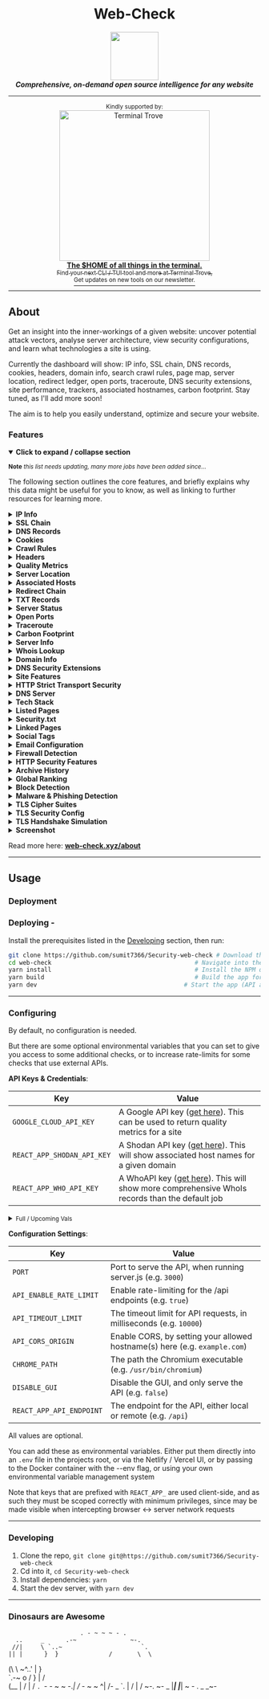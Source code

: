 <h1 align="center">Web-Check</h1>


<p align="center">
<img src="https://i.ibb.co/q1gZN2p/web-check-logo.png" width="96" /><br />
<b><i>Comprehensive, on-demand open source intelligence for any website</i></b>
<br />


</p>

---
<p align="center">
  <sup>Kindly supported by:</sup><br>
<a href="https://terminaltrove.com/?utm_campaign=github&utm_medium=referral&utm_content=web-check&utm_source=wcgh">
  <img src="https://i.ibb.co/8jrrcZ0/IMG-7210.jpg" width="300" alt="Terminal Trove">
  <br>
  <strong>The $HOME of all things in the terminal.</strong>
</a>
<br>
<a href="https://terminaltrove.com/newsletter?utm_campaign=github&utm_medium=referral&utm_content=web-check&utm_source=wcgh">
  <sub>Find your next CLI / TUI tool and more at Terminal Trove,</sub>
  <br>
  <sup>Get updates on new tools on our newsletter.</sup>
</a>
</p>

---


## About
Get an insight into the inner-workings of a given website: uncover potential attack vectors, analyse server architecture, view security configurations, and learn what technologies a site is using.

Currently the dashboard will show: IP info, SSL chain, DNS records, cookies, headers, domain info, search crawl rules, page map, server location, redirect ledger, open ports, traceroute, DNS security extensions, site performance, trackers, associated hostnames, carbon footprint. Stay tuned, as I'll add more soon!

The aim is to help you easily understand, optimize and secure your website.







### Features

<details open>
<summary><b>Click to expand / collapse section</b></summary>

<sup>**Note** _this list needs updating, many more jobs have been added since..._</sup>

The following section outlines the core features, and briefly explains why this data might be useful for you to know, as well as linking to further resources for learning more.

<details>
<summary><b>IP Info</b></summary>

###### Description
An IP address (Internet Protocol address) is a numerical label assigned to each device connected to a network / the internet. The IP associated with a given domain can be found by querying the Domain Name System (DNS) for the domain's A (address) record.

###### Use Cases
Finding the IP of a given server is the first step to conducting further investigations, as it allows us to probe the server for additional info. Including creating a detailed map of a target's network infrastructure, pinpointing the physical location of a server, identifying the hosting service, and even discovering other domains that are hosted on the same IP address.

###### Useful Links
- [Understanding IP Addresses](https://www.digitalocean.com/community/tutorials/understanding-ip-addresses-subnets-and-cidr-notation-for-networking)
- [IP Addresses - Wiki](https://en.wikipedia.org/wiki/IP_address)
- [RFC-791 Internet Protocol](https://tools.ietf.org/html/rfc791)
- [whatismyipaddress.com](https://whatismyipaddress.com/)

</details>
<details>
<summary><b>SSL Chain</b></summary>

<img width="300" src="https://i.ibb.co/kB7LsV1/wc-ssl.png" align="right" />

###### Description
SSL certificates are digital certificates that authenticate the identity of a website or server, enable secure encrypted communication (HTTPS), and establish trust between clients and servers. A valid SSL certificate is required for a website to be able to use the HTTPS protocol, and encrypt user + site data in transit. SSL certificates are issued by Certificate Authorities (CAs), which are trusted third parties that verify the identity and legitimacy of the certificate holder.

###### Use Cases
SSL certificates not only provide the assurance that data transmission to and from the website is secure, but they also provide valuable OSINT data. Information from an SSL certificate can include the issuing authority, the domain name, its validity period, and sometimes even organization details. This can be useful for verifying the authenticity of a website, understanding its security setup, or even for discovering associated subdomains or other services.

###### Useful Links
- [TLS - Wiki](https://en.wikipedia.org/wiki/Transport_Layer_Security)
- [What is SSL (via Cloudflare learning)](https://www.cloudflare.com/learning/ssl/what-is-ssl/)
- [RFC-8446 - TLS](https://tools.ietf.org/html/rfc8446)
- [SSL Checker](https://www.sslshopper.com/ssl-checker.html)

</details>
<details>
<summary><b>DNS Records</b></summary>

<img width="300" src="https://i.ibb.co/7Q1kMwM/wc-dns.png" align="right" />

###### Description
This task involves looking up the DNS records associated with a specific domain. DNS is a system that translates human-readable domain names into IP addresses that computers use to communicate. Various types of DNS records exist, including A (address), MX (mail exchange), NS (name server), CNAME (canonical name), and TXT (text), among others.

###### Use Cases
Extracting DNS records can provide a wealth of information in an OSINT investigation. For example, A and AAAA records can disclose IP addresses associated with a domain, potentially revealing the location of servers. MX records can give clues about a domain's email provider. TXT records are often used for various administrative purposes and can sometimes inadvertently leak internal information. Understanding a domain's DNS setup can also be useful in understanding how its online infrastructure is built and managed.

###### Useful Links
- [What are DNS records? (via Cloudflare learning)](https://www.cloudflare.com/learning/dns/dns-records/)
- [DNS Record Types](https://en.wikipedia.org/wiki/List_of_DNS_record_types)
- [RFC-1035 - DNS](https://tools.ietf.org/html/rfc1035)
- [DNS Lookup (via MxToolbox)](https://mxtoolbox.com/DNSLookup.aspx)

</details>
<details>
<summary><b>Cookies</b></summary>

<img width="300" src="https://i.ibb.co/TTQ6DtP/wc-cookies.png" align="right" />

###### Description
The Cookies task involves examining the HTTP cookies set by the target website. Cookies are small pieces of data stored on the user's computer by the web browser while browsing a website. They hold a modest amount of data specific to a particular client and website, such as site preferences, the state of the user's session, or tracking information.

###### Use Cases
Cookies can disclose information about how the website tracks and interacts with its users. For instance, session cookies can reveal how user sessions are managed, and tracking cookies can hint at what kind of tracking or analytics frameworks are being used. Additionally, examining cookie policies and practices can offer insights into the site's security settings and compliance with privacy regulations.

###### Useful Links
- [HTTP Cookie Docs (Mozilla)](https://developer.mozilla.org/en-US/docs/Web/HTTP/Cookies)
- [What are Cookies (via Cloudflare Learning)](https://www.cloudflare.com/learning/privacy/what-are-cookies/)
- [Testing for Cookie Attributes (OWASP)](https://owasp.org/www-project-web-security-testing-guide/v42/4-Web_Application_Security_Testing/06-Session_Management_Testing/02-Testing_for_Cookies_Attributes)
- [RFC-6265 - Coolies](https://tools.ietf.org/html/rfc6265)

</details>
<details>
<summary><b>Crawl Rules</b></summary>

<img width="300" src="https://i.ibb.co/KwQCjPf/wc-robots.png" align="right" />

###### Description
Robots.txt is a file found (usually) at the root of a domain, and is used to implement the Robots Exclusion Protocol (REP) to indicate which pages should be ignored by which crawlers and bots. It's good practice to avoid search engine crawlers from over-loading your site, but should not be used to keep pages out of search results (use the noindex meta tag or header instead).

###### Use Cases
It's often useful to check the robots.txt file during an investigation, as it can sometimes disclose the directories and pages that the site owner doesn't want to be indexed, potentially because they contain sensitive information, or reveal the existence of otherwise hidden or unlinked directories. Additionally, understanding crawl rules may offer insights into a website's SEO strategies.

###### Useful Links
- [Google Search Docs - Robots.txt](https://developers.google.com/search/docs/advanced/robots/intro)
- [Learn about robots.txt (via Moz.com)](https://moz.com/learn/seo/robotstxt)
- [RFC-9309 -  Robots Exclusion Protocol](https://datatracker.ietf.org/doc/rfc9309/)
- [Robots.txt - wiki](https://en.wikipedia.org/wiki/Robots_exclusion_standard)

</details>
<details>
<summary><b>Headers</b></summary>

<img width="300" src="https://i.ibb.co/t3xcwP1/wc-headers.png" align="right" />

###### Description
The Headers task involves extracting and interpreting the HTTP headers sent by the target website during the request-response cycle. HTTP headers are key-value pairs sent at the start of an HTTP response, or before the actual data. Headers contain important directives for how to handle the data being transferred, including cache policies, content types, encoding, server information, security policies, and more.

###### Use Cases
Analyzing HTTP headers can provide significant insights in an OSINT investigation. Headers can reveal specific server configurations, chosen technologies, caching directives, and various security settings. This information can help to determine a website's underlying technology stack, server-side security measures, potential vulnerabilities, and general operational practices.

###### Useful Links
- [HTTP Headers - Docs](https://developer.mozilla.org/en-US/docs/Web/HTTP/Headers)
- [RFC-7231 Section 7 - Headers](https://datatracker.ietf.org/doc/html/rfc7231#section-7)
- [List of header response fields](https://en.wikipedia.org/wiki/List_of_HTTP_header_fields)
- [OWASP Secure Headers Project](https://owasp.org/www-project-secure-headers/)

</details>
<details>
<summary><b>Quality Metrics</b></summary>

<img width="300" src="https://i.ibb.co/Kqg8rx7/wc-quality.png" align="right" />

###### Description
Using Lighthouse, the Quality Metrics task measures the performance, accessibility, best practices, and SEO of the target website. This returns a simple checklist of 100 core metrics, along with a score for each category, to gauge the overall quality of a given site.

###### Use Cases
Useful for assessing a site's technical health, SEO issues, identify vulnerabilities, and ensure compliance with standards.

###### Useful Links
- [Lighthouse Docs](https://developer.chrome.com/docs/lighthouse/)
- [Google Page Speed Tools](https://developers.google.com/speed)
- [W3 Accessibility Tools](https://www.w3.org/WAI/test-evaluate/)
- [Google Search Console](https://search.google.com/search-console)
- [SEO Checker](https://www.seobility.net/en/seocheck/)
- [PWA Builder](https://www.pwabuilder.com/)

</details>
<details>
<summary><b>Server Location</b></summary>

<img width="300" src="https://i.ibb.co/cXH2hfR/wc-location.png" align="right" />

###### Description
The Server Location task determines the physical location of the server hosting a given website based on its IP address. This is done by looking up the IP in a location database, which maps the IP to a lat + long of known data centers and ISPs. From the latitude and longitude, it's then possible to show additional contextual info, like a pin on the map, along with address, flag, time zone, currency, etc.

###### Use Cases
Knowing the server location is a good first step in better understanding a website. For site owners this aids in optimizing content delivery, ensuring compliance with data residency requirements, and identifying potential latency issues that may impact user experience in specific geographical regions. And for security researcher, assess the risk posed by specific regions or jurisdictions regarding cyber threats and regulations.

###### Useful Links
- [IP Locator](https://geobytes.com/iplocator/)
- [Internet Geolocation - Wiki](https://en.wikipedia.org/wiki/Internet_geolocation)

</details>
<details>
<summary><b>Associated Hosts</b></summary>

<img width="300" src="https://i.ibb.co/25j1sT7/wc-hosts.png" align="right" />

###### Description
This task involves identifying and listing all domains and subdomains (hostnames) that are associated with the website's primary domain. This process often involves DNS enumeration to discover any linked domains and hostnames, as well as looking at known DNS records.

###### Use Cases
During an investigation, understanding the full scope of a target's web presence is critical. Associated domains could lead to uncovering related projects, backup sites, development/test sites, or services linked to the main site. These can sometimes provide additional information or potential security vulnerabilities. A comprehensive list of associated domains and hostnames can also give an overview of the organization's structure and online footprint.

###### Useful Links
- [DNS Enumeration - Wiki](https://en.wikipedia.org/wiki/DNS_enumeration)
- [OWASP - Enumerate Applications on Webserver](https://owasp.org/www-project-web-security-testing-guide/latest/4-Web_Application_Security_Testing/01-Information_Gathering/04-Enumerate_Applications_on_Webserver)
- [DNS Enumeration - DNS Dumpster](https://dnsdumpster.com/)
- [Subdomain Finder](https://subdomainfinder.c99.nl/)

</details>
<details>
<summary><b>Redirect Chain</b></summary>

<img width="300" src="https://i.ibb.co/hVVrmwh/wc-redirects.png" align="right" />

###### Description
This task traces the sequence of HTTP redirects that occur from the original URL to the final destination URL. An HTTP redirect is a response with a status code that advises the client to go to another URL. Redirects can occur for several reasons, such as URL normalization (directing to the www version of the site), enforcing HTTPS, URL shorteners, or forwarding users to a new site location.

###### Use Cases
Understanding the redirect chain can be useful for several reasons. From a security perspective, long or complicated redirect chains can be a sign of potential security risks, such as unencrypted redirects in the chain. Additionally, redirects can impact website performance and SEO, as each redirect introduces additional round-trip-time (RTT). For OSINT, understanding the redirect chain can help identify relationships between different domains or reveal the use of certain technologies or hosting providers.

###### Useful Links
- [HTTP Redirects - MDN](https://developer.mozilla.org/en-US/docs/Web/HTTP/Redirections)
- [URL Redirection - Wiki](https://en.wikipedia.org/wiki/URL_redirection)
- [301 Redirects explained](https://ahrefs.com/blog/301-redirects/)

</details>
<details>
<summary><b>TXT Records</b></summary>

<img width="300" src="https://i.ibb.co/wyt21QN/wc-txt-records.png" align="right" />

###### Description
TXT records are a type of DNS record that provides text information to sources outside your domain. They can be used for a variety of purposes, such as verifying domain ownership, ensuring email security, and even preventing unauthorized changes to your website.

###### Use Cases
The TXT records often reveal which external services and technologies are being used with a given domain. They may reveal details about the domain's email configuration, the use of specific services like Google Workspace or Microsoft 365, or security measures in place such as SPF and DKIM. Understanding these details can give an insight into the technologies used by the organization, their email security practices, and potential vulnerabilities.

###### Useful Links
- [TXT Records (via Cloudflare Learning)](https://www.cloudflare.com/learning/dns/dns-records/dns-txt-record/)
- [TXT Records - Wiki](https://en.wikipedia.org/wiki/TXT_record)
- [RFC-1464 - TXT Records](https://datatracker.ietf.org/doc/html/rfc1464)
- [TXT Record Lookup (via MxToolbox)](https://mxtoolbox.com/TXTLookup.aspx)

</details>
<details>
<summary><b>Server Status</b></summary>

<img width="300" src="https://i.ibb.co/V9CNLBK/wc-status.png" align="right" />

###### Description
Checks if a server is online and responding to requests.

###### Use Cases


###### Useful Links

</details>
<details>
<summary><b>Open Ports</b></summary>

<img width="300" src="https://i.ibb.co/F8D1hmf/wc-ports.png" align="right" />

###### Description
Open ports on a server are endpoints of communication which are available for establishing connections with clients. Each port corresponds to a specific service or protocol, such as HTTP (port 80), HTTPS (port 443), FTP (port 21), etc. The open ports on a server can be determined using techniques such as port scanning.

###### Use Cases
Knowing which ports are open on a server can provide information about the services running on that server, useful for understanding the potential vulnerabilities of the system, or for understanding the nature of the services the server is providing.

###### Useful Links
- [List of TCP & UDP Port Numbers](https://en.wikipedia.org/wiki/List_of_TCP_and_UDP_port_numbers)
- [NMAP - Port Scanning Basics](https://nmap.org/book/man-port-scanning-basics.html)

</details>
<details>
<summary><b>Traceroute</b></summary>

<img width="300" src="https://i.ibb.co/M59qgxP/wc-trace-route.png" align="right" />

###### Description
Traceroute is a network diagnostic tool used to track in real-time the pathway taken by a packet of information from one system to another. It records each hop along the route, providing details about the IPs of routers and the delay at each point.

###### Use Cases
In OSINT investigations, traceroute can provide insights about the routing paths and geography of the network infrastructure supporting a website or service. This can help to identify network bottlenecks, potential censorship or manipulation of network traffic, and give an overall sense of the network's structure and efficiency. Additionally, the IP addresses collected during the traceroute may provide additional points of inquiry for further OSINT investigation.

###### Useful Links
- [undefined](function link() { [native code] })
- [undefined](function link() { [native code] })
- [undefined](function link() { [native code] })
- [undefined](function link() { [native code] })

</details>
<details>
<summary><b>Carbon Footprint</b></summary>

<img width="300" src="https://i.ibb.co/5v6fSyw/Screenshot-from-2023-07-29-19-07-50.png" align="right" />

###### Description
This task calculates the estimated carbon footprint of a website. It's based on the amount of data being transferred and processed, and the energy usage of the servers that host and deliver the website. The larger the website and the more complex its features, the higher its carbon footprint is likely to be.

###### Use Cases
From an OSINT perspective, understanding a website's carbon footprint doesn't directly provide insights into its internal workings or the organization behind it. However, it can still be valuable data in broader analyses, especially in contexts where environmental impact is a consideration. For example, it can be useful for activists, researchers, or ethical hackers who are interested in the sustainability of digital infrastructure, and who want to hold organizations accountable for their environmental impact.

###### Useful Links
- [WebsiteCarbon - Carbon Calculator](https://www.websitecarbon.com/)
- [The Green Web Foundation](https://www.thegreenwebfoundation.org/)
- [The Eco Friendly Web Alliance](https://ecofriendlyweb.org/)
- [Reset.org](https://en.reset.org/)
- [Your website is killing the planet - via Wired](https://www.wired.co.uk/article/internet-carbon-footprint)

</details>
<details>
<summary><b>Server Info</b></summary>

<img width="300" src="https://i.ibb.co/Mk1jx32/wc-server.png" align="right" />

###### Description
This task retrieves various pieces of information about the server hosting the target website. This can include the server type (e.g., Apache, Nginx), the hosting provider, the Autonomous System Number (ASN), and more. The information is usually obtained through a combination of IP address lookups and analysis of HTTP response headers.

###### Use Cases
In an OSINT context, server information can provide valuable clues about the organization behind a website. For instance, the choice of hosting provider could suggest the geographical region in which the organization operates, while the server type could hint at the technologies used by the organization. The ASN could also be used to find other domains hosted by the same organization.

###### Useful Links
- [undefined](function link() { [native code] })
- [undefined](function link() { [native code] })
- [undefined](function link() { [native code] })
- [undefined](function link() { [native code] })

</details>
<details>
<summary><b>Whois Lookup</b></summary>

<img width="300" src="https://i.ibb.co/89WLp14/wc-domain.png" align="right" />

###### Description
This task retrieves Whois records for the target domain. Whois records are a rich source of information, including the name and contact information of the domain registrant, the domain's creation and expiration dates, the domain's nameservers, and more. The information is usually obtained through a query to a Whois database server.

###### Use Cases
In an OSINT context, Whois records can provide valuable clues about the entity behind a website. They can show when the domain was first registered and when it's set to expire, which could provide insights into the operational timeline of the entity. The contact information, though often redacted or anonymized, can sometimes lead to additional avenues of investigation. The nameservers could also be used to link together multiple domains owned by the same entity.

###### Useful Links
- [undefined](function link() { [native code] })
- [undefined](function link() { [native code] })
- [undefined](function link() { [native code] })

</details>
<details>
<summary><b>Domain Info</b></summary>

<img width="300" src="https://i.ibb.co/89WLp14/wc-domain.png" align="right" />

###### Description
This task retrieves Whois records for the target domain. Whois records are a rich source of information, including the name and contact information of the domain registrant, the domain's creation and expiration dates, the domain's nameservers, and more. The information is usually obtained through a query to a Whois database server.

###### Use Cases
In an OSINT context, Whois records can provide valuable clues about the entity behind a website. They can show when the domain was first registered and when it's set to expire, which could provide insights into the operational timeline of the entity. The contact information, though often redacted or anonymized, can sometimes lead to additional avenues of investigation. The nameservers could also be used to link together multiple domains owned by the same entity.

###### Useful Links
- [undefined](function link() { [native code] })
- [undefined](function link() { [native code] })
- [undefined](function link() { [native code] })

</details>
<details>
<summary><b>DNS Security Extensions</b></summary>

<img width="300" src="https://i.ibb.co/J54zVmQ/wc-dnssec.png" align="right" />

###### Description
Without DNSSEC, it's possible for MITM attackers to spoof records and lead users to phishing sites. This is because the DNS system includes no built-in methods to verify that the response to the request was not forged, or that any other part of the process wasn’t interrupted by an attacker. The DNS Security Extensions (DNSSEC) secures DNS lookups by signing your DNS records using public keys, so browsers can detect if the response has been tampered with. Another solution to this issue is DoH (DNS over HTTPS) and DoT (DNS over TLD).

###### Use Cases
DNSSEC information provides insight into an organization's level of cybersecurity maturity and potential vulnerabilities, particularly around DNS spoofing and cache poisoning. If no DNS secururity (DNSSEC, DoH, DoT, etc) is implemented, this may provide an entry point for an attacker.

###### Useful Links
- [undefined](function link() { [native code] })
- [undefined](function link() { [native code] })
- [undefined](function link() { [native code] })
- [undefined](function link() { [native code] })
- [undefined](function link() { [native code] })
- [undefined](function link() { [native code] })

</details>
<details>
<summary><b>Site Features</b></summary>

<img width="300" src="https://i.ibb.co/gP4P6kp/wc-features.png" align="right" />

###### Description
Checks which core features are present on a site. If a feature as marked as dead, that means it's not being actively used at load time

###### Use Cases
This is useful to understand what a site is capable of, and what technologies to look for

###### Useful Links

</details>
<details>
<summary><b>HTTP Strict Transport Security</b></summary>

<img width="300" src="https://i.ibb.co/k253fq4/Screenshot-from-2023-07-17-20-10-52.png" align="right" />

###### Description
HTTP Strict Transport Security (HSTS) is a web security policy mechanism that helps protect websites against protocol downgrade attacks and cookie hijacking. A website can be included in the HSTS preload list by conforming to a set of requirements and then submitting itself to the list.

###### Use Cases
There are several reasons why it's important for a site to be HSTS enabled:
      1. User bookmarks or manually types http://example.com and is subject to a man-in-the-middle attacker
        HSTS automatically redirects HTTP requests to HTTPS for the target domain
      2. Web application that is intended to be purely HTTPS inadvertently contains HTTP links or serves content over HTTP
        HSTS automatically redirects HTTP requests to HTTPS for the target domain
      3. A man-in-the-middle attacker attempts to intercept traffic from a victim user using an invalid certificate and hopes the user will accept the bad certificate
        HSTS does not allow a user to override the invalid certificate message
        

###### Useful Links
- [undefined](function link() { [native code] })
- [undefined](function link() { [native code] })
- [undefined](function link() { [native code] })

</details>
<details>
<summary><b>DNS Server</b></summary>

<img width="300" src="https://i.ibb.co/tKpL8F9/Screenshot-from-2023-08-12-15-43-12.png" align="right" />

###### Description
This check determines the DNS server(s) that the requested URL / IP resolves to. Also fires off a rudimentary check to see if the DNS server supports DoH, and weather it's vulnerable to DNS cache poisoning.

###### Use Cases


###### Useful Links

</details>
<details>
<summary><b>Tech Stack</b></summary>

<img width="300" src="https://i.ibb.co/bBQSQNz/Screenshot-from-2023-08-12-15-43-46.png" align="right" />

###### Description
Checks what technologies a site is built with. This is done by fetching and parsing the site, then comparing it against a bit list of RegEx maintained by Wappalyzer to identify the unique fingerprints that different technologies leave.

###### Use Cases
Identifying a website's tech stack aids in evaluating its security by exposing potential vulnerabilities, informs competitive analyses and development decisions, and can guide tailored marketing strategies. Ethical application of this knowledge is crucial to avoid harmful activities like data theft or unauthorized intrusion.

###### Useful Links
- [Wappalyzer fingerprints](https://github.com/wappalyzer/wappalyzer/tree/master/src/technologies)
- [BuiltWith - Check what tech a site is using](https://builtwith.com/)

</details>
<details>
<summary><b>Listed Pages</b></summary>

<img width="300" src="https://i.ibb.co/GtrCQYq/Screenshot-from-2023-07-21-12-28-38.png" align="right" />

###### Description
This job finds and parses a site's listed sitemap. This file lists public sub-pages on the site, which the author wishes to be crawled by search engines. Sitemaps help with SEO, but are also useful for seeing all a sites public content at a glance.

###### Use Cases
Understand the structure of a site's public-facing content, and for site-owners, check that you're site's sitemap is accessible, parsable and contains everything you wish it to.

###### Useful Links
- [Learn about Sitemaps](https://developers.google.com/search/docs/crawling-indexing/sitemaps/overview)
- [Sitemap XML spec](https://www.sitemaps.org/protocol.html)
- [Sitemap tutorial](https://www.conductor.com/academy/xml-sitemap/)

</details>
<details>
<summary><b>Security.txt</b></summary>

<img width="300" src="https://i.ibb.co/tq1FT5r/Screenshot-from-2023-07-24-20-31-21.png" align="right" />

###### Description
The security.txt file tells researchers how they can responsibly disclose any security issues found on your site. The standard was proposed in RFC 9116, and specifies that this file should include a point of contact (email address), as well as optionally other info, like a link to the security disclosure policy, PGP key, proffered language, policy expiry and more. The file should be located at the root of your domain, either at /security.txt or /.well-known/security.txt.

###### Use Cases
This is important, as without a defined point of contact a security researcher may be unable to report a critical security issue, or may use insecure or possibly public channels to do so. From an OSINT perspective, you may also glean info about a site including their posture on security, their CSAF provider, and meta data from the PGP public key.

###### Useful Links
- [securitytxt.org](https://securitytxt.org/)
- [RFC-9116 Proposal](https://datatracker.ietf.org/doc/html/rfc9116)
- [RFC-9116 History](https://datatracker.ietf.org/doc/rfc9116/)
- [Security.txt (Wikipedia)](https://en.wikipedia.org/wiki/Security.txt)
- [Example security.txt (Cloudflare)](https://www.cloudflare.com/.well-known/security.txt)
- [Tutorial for creating security.txt (Pieter Bakker)](https://pieterbakker.com/implementing-security-txt/)

</details>
<details>
<summary><b>Linked Pages</b></summary>

<img width="300" src="https://i.ibb.co/LtK14XR/Screenshot-from-2023-07-29-11-16-44.png" align="right" />

###### Description
Displays all internal and external links found on a site, identified by the href attributes attached to anchor elements.

###### Use Cases
For site owners, this is useful for diagnosing SEO issues, improving the site structure, understanding how content is inter-connected. External links can show partnerships, dependencies, and potential reputation risks. From a security standpoint, the outbound links can help identify any potential malicious or compromised sites the website is unknowingly linking to. Analyzing internal links can aid in understanding the site's structure and potentially uncover hidden or vulnerable pages which are not intended to be public. And for an OSINT investigator, it can aid in building a comprehensive understanding of the target, uncovering related entities, resources, or even potential hidden parts of the site.

###### Useful Links
- [W3C Link Checker](https://validator.w3.org/checklink)

</details>
<details>
<summary><b>Social Tags</b></summary>

<img width="300" src="https://i.ibb.co/4srTT1w/Screenshot-from-2023-07-29-11-15-27.png" align="right" />

###### Description
Websites can include certain meta tags, that tell search engines and social media platforms what info to display. This usually includes a title, description, thumbnail, keywords, author, social accounts, etc.

###### Use Cases
Adding this data to your site will boost SEO, and as an OSINT researcher it can be useful to understand how a given web app describes itself

###### Useful Links
- [SocialSharePreview.com](https://socialsharepreview.com/)
- [The guide to social meta tags](https://css-tricks.com/essential-meta-tags-social-media/)
- [Web.dev metadata tags](https://web.dev/learn/html/metadata/)
- [Open Graph Protocol](https://ogp.me/)
- [Twitter Cards](https://developer.twitter.com/en/docs/twitter-for-websites/cards/overview/abouts-cards)
- [Facebook Open Graph](https://developers.facebook.com/docs/sharing/webmasters)

</details>
<details>
<summary><b>Email Configuration</b></summary>

<img width="300" src="https://i.ibb.co/yqhwx5G/Screenshot-from-2023-07-29-18-22-20.png" align="right" />

###### Description
DMARC (Domain-based Message Authentication, Reporting & Conformance): DMARC is an email authentication protocol that works with SPF and DKIM to prevent email spoofing and phishing. It allows domain owners to specify how to handle unauthenticated mail via a published policy in DNS, and provides a way for receiving mail servers to send feedback about emails' compliance to the sender. BIMI (Brand Indicators for Message Identification): BIMI is an emerging email standard that enables organizations to display a logo in their customers' email clients automatically. BIMI ties the logo to the domain's DMARC record, providing another level of visual assurance to recipients that the email is legitimate. DKIM (DomainKeys Identified Mail): DKIM is an email security standard designed to make sure that messages were not altered in transit between the sending and recipient servers. It uses digital signatures linked to the domain of the sender to verify the sender and ensure message integrity. SPF (Sender Policy Framework): SPF is an email authentication method designed to prevent email spoofing. It specifies which mail servers are authorized to send email on behalf of a domain by creating a DNS record. This helps protect against spam by providing a way for receiving mail servers to check that incoming mail from a domain comes from a host authorized by that domain's administrators.

###### Use Cases
This information is helpful for researchers as it helps assess a domain's email security posture, uncover potential vulnerabilities, and verify the legitimacy of emails for phishing detection. These details can also provide insight into the hosting environment, potential service providers, and the configuration patterns of a target organization, assisting in investigative efforts.

###### Useful Links
- [Intro to DMARC, DKIM, and SPF (via Cloudflare)](https://www.cloudflare.com/learning/email-security/dmarc-dkim-spf/)
- [EasyDMARC Domain Scanner](https://easydmarc.com/tools/domain-scanner)
- [MX Toolbox](https://mxtoolbox.com/)
- [RFC-7208 - SPF](https://datatracker.ietf.org/doc/html/rfc7208)
- [RFC-6376 - DKIM](https://datatracker.ietf.org/doc/html/rfc6376)
- [RFC-7489 - DMARC](https://datatracker.ietf.org/doc/html/rfc7489)
- [BIMI Group](https://bimigroup.org/)

</details>
<details>
<summary><b>Firewall Detection</b></summary>

<img width="300" src="https://i.ibb.co/MfcxQt2/Screenshot-from-2023-08-12-15-40-52.png" align="right" />

###### Description
A WAF or web application firewall helps protect web applications by filtering and monitoring HTTP traffic between a web application and the Internet. It typically protects web applications from attacks such as cross-site forgery, cross-site-scripting (XSS), file inclusion, and SQL injection, among others.

###### Use Cases
It's useful to understand if a site is using a WAF, and which firewall software / service it is using, as this provides an insight into the sites protection against several attack vectors, but also may reveal vulnerabilities in the firewall itself.

###### Useful Links
- [What is a WAF (via Cloudflare Learning)](https://www.cloudflare.com/learning/ddos/glossary/web-application-firewall-waf/)
- [OWASP - Web Application Firewalls](https://owasp.org/www-community/Web_Application_Firewall)
- [Web Application Firewall Best Practices](https://owasp.org/www-pdf-archive/Best_Practices_Guide_WAF_v104.en.pdf)
- [WAF - Wiki](https://en.wikipedia.org/wiki/Web_application_firewall)

</details>
<details>
<summary><b>HTTP Security Features</b></summary>

<img width="300" src="https://i.ibb.co/LP05HMV/Screenshot-from-2023-08-12-15-40-28.png" align="right" />

###### Description
Correctly configured security HTTP headers adds a layer of protection against common attacks to your site. The main headers to be aware of are: HTTP Strict Transport Security (HSTS): Enforces the use of HTTPS, mitigating man-in-the-middle attacks and protocol downgrade attempts. Content Security Policy (CSP): Constrains web page resources to prevent cross-site scripting and data injection attacks. X-Content-Type-Options: Prevents browsers from MIME-sniffing a response away from the declared content type, curbing MIME-type confusion attacks. X-Frame-Options: Protects users from clickjacking attacks by controlling whether a browser should render the page in a `<frame>`, `<iframe>`, `<embed>`, or `<object>`. 

###### Use Cases
Reviewing security headers is important, as it offers insights into a site's defensive posture and potential vulnerabilities, enabling proactive mitigation and ensuring compliance with security best practices.

###### Useful Links
- [OWASP Secure Headers Project](https://owasp.org/www-project-secure-headers/)
- [HTTP Header Cheatsheet](https://cheatsheetseries.owasp.org/cheatsheets/HTTP_Headers_Cheat_Sheet.html)
- [content-security-policy.com](https://content-security-policy.com/)
- [resourcepolicy.fyi](https://resourcepolicy.fyi/)
- [HTTP Security Headers](https://securityheaders.com/)
- [Mozilla Observatory](https://observatory.mozilla.org/)
- [CSP Docs](https://developer.mozilla.org/en-US/docs/Web/HTTP/CSP)
- [HSTS Docs](https://developer.mozilla.org/en-US/docs/Web/HTTP/Headers/Strict-Transport-Security)
- [X-Content-Type-Options Docs](https://developer.mozilla.org/en-US/docs/Web/HTTP/Headers/X-Content-Type-Options)
- [X-Frame-Options Docs](https://developer.mozilla.org/en-US/docs/Web/HTTP/Headers/X-Frame-Options)
- [X-XSS-Protection Docs](https://developer.mozilla.org/en-US/docs/Web/HTTP/Headers/X-XSS-Protection)

</details>
<details>
<summary><b>Archive History</b></summary>

<img width="300" src="https://i.ibb.co/nB9szT1/Screenshot-from-2023-08-14-22-31-16.png" align="right" />

###### Description
Fetches full history of archives from the Wayback machine

###### Use Cases
This is useful for understanding the history of a site, and how it has changed over time. It can also be useful for finding old versions of a site, or for finding content that has been removed.

###### Useful Links
- [Wayback Machine](https://archive.org/web/)

</details>
<details>
<summary><b>Global Ranking</b></summary>

<img width="300" src="https://i.ibb.co/nkbczgb/Screenshot-from-2023-08-14-22-02-40.png" align="right" />

###### Description
This check shows the global rank of the requested site. This is only accurate for websites which are in the top 100 million list. We're using data from the Tranco project (see below), which collates the top sites on the web from Umbrella, Majestic, Quantcast, the Chrome User Experience Report and Cloudflare Radar.

###### Use Cases
Knowing a websites overall global rank can be useful for understanding the scale of the site, and for comparing it to other sites. It can also be useful for understanding the relative popularity of a site, and for identifying potential trends.

###### Useful Links
- [Tranco List](https://tranco-list.eu/)
- [Tranco Research Paper](https://tranco-list.eu/assets/tranco-ndss19.pdf)

</details>
<details>
<summary><b>Block Detection</b></summary>

<img width="300" src="https://i.ibb.co/M5JSXbW/Screenshot-from-2023-08-26-12-12-43.png" align="right" />

###### Description
Checks access to the URL using 10+ of the most popular privacy, malware and parental control blocking DNS servers.

###### Use Cases


###### Useful Links
- [ThreatJammer Lists](https://threatjammer.com/osint-lists)

</details>
<details>
<summary><b>Malware & Phishing Detection</b></summary>

<img width="300" src="https://i.ibb.co/hYgy621/Screenshot-from-2023-08-26-12-07-47.png" align="right" />

###### Description
Checks if a site appears in several common malware and phishing lists, to determine it's threat level.

###### Use Cases
Knowing if a site is listed as a threat by any of these services can be useful for understanding the reputation of a site, and for identifying potential trends.

###### Useful Links
- [URLHaus](https://urlhaus-api.abuse.ch/)
- [PhishTank](https://www.phishtank.com/)

</details>
<details>
<summary><b>TLS Cipher Suites</b></summary>

<img width="300" src="https://i.ibb.co/6ydtH5R/Screenshot-from-2023-08-26-12-09-58.png" align="right" />

###### Description
These are combinations of cryptographic algorithms used by the server to establish a secure connection. It includes the key exchange algorithm, bulk encryption algorithm, MAC algorithm, and PRF (pseudorandom function).

###### Use Cases
This is important info to test for from a security perspective. Because a cipher suite is only as secure as the algorithms that it contains. If the version of encryption or authentication algorithm in a cipher suite have known vulnerabilities the cipher suite and TLS connection may then vulnerable to a downgrade or other attack

###### Useful Links
- [sslscan2 CLI](https://github.com/rbsec/sslscan)
- [ssl-enum-ciphers (NPMAP script)](https://nmap.org/nsedoc/scripts/ssl-enum-ciphers.html)

</details>
<details>
<summary><b>TLS Security Config</b></summary>

<img width="300" src="https://i.ibb.co/FmksZJt/Screenshot-from-2023-08-26-12-12-09.png" align="right" />

###### Description
This uses guidelines from Mozilla's TLS Observatory to check the security of the TLS configuration. It checks for bad configurations, which may leave the site vulnerable to attack, as well as giving advice on how to fix. It will also give suggestions around outdated and modern TLS configs

###### Use Cases
Understanding issues with a site's TLS configuration will help you address potential vulnerabilities, and ensure the site is using the latest and most secure TLS configuration.

###### Useful Links

</details>
<details>
<summary><b>TLS Handshake Simulation</b></summary>

<img width="300" src="https://i.ibb.co/F7qRZkh/Screenshot-from-2023-08-26-12-11-28.png" align="right" />

###### Description
This simulates how different clients (browsers, operating systems) would perform a TLS handshake with the server. It helps identify compatibility issues and insecure configurations.

###### Use Cases


###### Useful Links
- [TLS Handshakes (via Cloudflare Learning)](https://www.cloudflare.com/learning/ssl/what-happens-in-a-tls-handshake/)
- [SSL Test (via SSL Labs)](https://www.ssllabs.com/ssltest/)

</details>
<details>
<summary><b>Screenshot</b></summary>

<img width="300" src="https://i.ibb.co/2F0x8kP/Screenshot-from-2023-07-29-18-34-48.png" align="right" />

###### Description
This check takes a screenshot of webpage that the requested URL / IP resolves to, and displays it.

###### Use Cases
This may be useful to see what a given website looks like, free of the constraints of your browser, IP, or location.


</details>

</details>

Read more here: **[web-check.xyz/about](https://web-check.xyz/about)**

---

## Usage

### Deployment



### Deploying - 

Install the prerequisites listed in the [Developing](#developing) section, then run: 

```bash
git clone https://github.com/sumit7366/Security-web-check # Download the code from GitHub
cd web-check                                        # Navigate into the project dir
yarn install                                        # Install the NPM dependencies
yarn build                                          # Build the app for production
yarn dev                                         # Start the app (API and GUI)
```

---

### Configuring

By default, no configuration is needed.

But there are some optional environmental variables that you can set to give you access to some additional checks, or to increase rate-limits for some checks that use external APIs.

**API Keys & Credentials**:

Key | Value
---|---
`GOOGLE_CLOUD_API_KEY` | A Google API key ([get here](https://cloud.google.com/api-gateway/docs/authenticate-api-keys)). This can be used to return quality metrics for a site
`REACT_APP_SHODAN_API_KEY` | A Shodan API key ([get here](https://account.shodan.io/)). This will show associated host names for a given domain
`REACT_APP_WHO_API_KEY` | A WhoAPI key ([get here](https://whoapi.com/)). This will show more comprehensive WhoIs records than the default job

<details>
  <summary><small>Full / Upcoming Vals</small></summary>
  
- `GOOGLE_CLOUD_API_KEY` - A Google API key ([get here](https://cloud.google.com/api-gateway/docs/authenticate-api-keys)). This can be used to return quality metrics for a site
- `REACT_APP_SHODAN_API_KEY` - A Shodan API key ([get here](https://account.shodan.io/)). This will show associated host names for a given domain
- `REACT_APP_WHO_API_KEY` - A WhoAPI key ([get here](https://whoapi.com/)). This will show more comprehensive WhoIs records than the default job
- `SECURITY_TRAILS_API_KEY` - A Security Trails API key ([get here](https://securitytrails.com/corp/api)). This will show org info associated with the IP
- `CLOUDMERSIVE_API_KEY` - API key for Cloudmersive ([get here](https://account.cloudmersive.com/)). This will show known threats associated with the IP
- `TRANCO_USERNAME` - A Tranco email ([get here](https://tranco-list.eu/)). This will show the rank of a site, based on traffic
- `TRANCO_API_KEY` - A Tranco API key ([get here](https://tranco-list.eu/)). This will show the rank of a site, based on traffic
- `URL_SCAN_API_KEY` - A URLScan API key ([get here](https://urlscan.io/)). This will fetch miscalanious info about a site
- `BUILT_WITH_API_KEY` - A BuiltWith API key ([get here](https://api.builtwith.com/)). This will show the main features of a site
- `TORRENT_IP_API_KEY` - A torrent API key ([get here](https://iknowwhatyoudownload.com/en/api/)). This will show torrents downloaded by an IP
  
</details>

**Configuration Settings**:

Key | Value
---|---
`PORT` | Port to serve the API, when running server.js (e.g. `3000`)
`API_ENABLE_RATE_LIMIT` | Enable rate-limiting for the /api endpoints (e.g. `true`)
`API_TIMEOUT_LIMIT` | The timeout limit for API requests, in milliseconds (e.g. `10000`)
`API_CORS_ORIGIN` | Enable CORS, by setting your allowed hostname(s) here (e.g. `example.com`)
`CHROME_PATH` | The path the Chromium executable (e.g. `/usr/bin/chromium`)
`DISABLE_GUI` | Disable the GUI, and only serve the API (e.g. `false`)
`REACT_APP_API_ENDPOINT` | The endpoint for the API, either local or remote (e.g. `/api`)

All values are optional.

You can add these as environmental variables. Either put them directly into an `.env` file in the projects root, or via the Netlify / Vercel UI, or by passing to the Docker container with the --env flag, or using your own environmental variable management system

Note that keys that are prefixed with `REACT_APP_` are used client-side, and as such they must be scoped correctly with minimum privileges, since may be made visible when intercepting browser <-> server network requests

---

### Developing

1. Clone the repo, `git clone git@https://github.com/sumit7366/Security-web-check`
2. Cd into it, `cd Security-web-check`
3. Install dependencies: `yarn`
4. Start the dev server, with `yarn dev`



---




### Dinosaurs are Awesome

                        . - ~ ~ ~ - .
      ..     _      .-~               ~-.
     //|     \ `..~                      `.
    || |      }  }              /       \  \
(\   \\ \~^..'                 |         }  \
 \`.-~  o      /       }       |        /    \
 (__          |       /        |       /      `.
  `- - ~ ~ -._|      /_ - ~ ~ ^|      /- _      `.
              |     /          |     /     ~-.     ~- _
              |_____|          |_____|         ~ - . _ _~_-_

